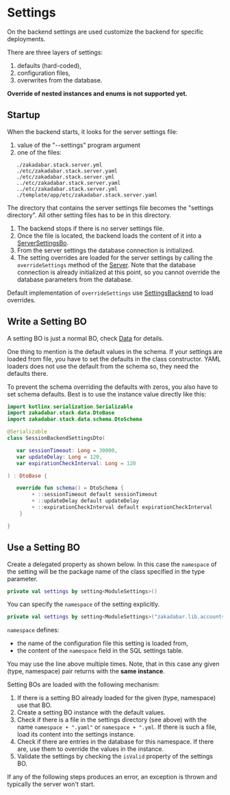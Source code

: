 # Settings

On the backend settings are used customize the backend for specific deployments.

There are three layers of settings:

1. defaults (hard-coded),
1. configuration files,
1. overwrites from the database.

**Override of nested instances and enums is not supported yet.**

## Startup

When the backend starts, it looks for the server settings file:

1. value of the "--settings" program argument
2. one of the files:

```
   ./zakadabar.stack.server.yml
   ./etc/zakadabar.stack.server.yaml
   ./etc/zakadabar.stack.server.yml
   ../etc/zakadabar.stack.server.yaml
   ../etc/zakadabar.stack.server.yml
   ./template/app/etc/zakadabar.stack.server.yaml
```

The directory that contains the server settings file becomes the
"settings directory". All other setting files has to be in this directory.

1. The backend stops if there is no server settings file.
1. Once the file is located, the backend loads the content of it into a
   [ServerSettingsBo](/src/commonMain/kotlin/zakadabar/stack/data/builtin/settings/ServerSettingsBo.kt).
1. From the server settings the database connection is initialized.
1. The setting overrides are loaded for the server settings by calling the `overrideSettings` method of the
   [Server](/src/jvmMain/kotlin/zakadabar/stack/backend/Server.kt). Note that the database connection is already
   initialized at this point, so you cannot override the database parameters from the database.

Default implementation of `overrideSettings` use [SettingsBackend](../../../../core/src/jvmMain/kotlin/zakadabar/stack/backend/data/builtin/resources/SettingBackend.kt)
to load overrides.

## Write a Setting BO

A setting BO is just a normal BO, check [Data](../common/Data.md) for details.

One thing to mention is the default values in the schema. If your settings are loaded from file, you have to set the defaults in the class constructor. YAML loaders does not use the default from the
schema so, they need the defaults there.

To prevent the schema overriding the defaults with zeros, you also have to set schema defaults. Best is to use the instance value directly like this:

```kotlin
import kotlinx.serialization.Serializable
import zakadabar.stack.data.DtoBase
import zakadabar.stack.data.schema.DtoSchema

@Serializable
class SessionBackendSettingsDto(

   var sessionTimeout: Long = 30000,
   var updateDelay: Long = 120,
   var expirationCheckInterval: Long = 120

) : DtoBase {

   override fun schema() = DtoSchema {
        + ::sessionTimeout default sessionTimeout
        + ::updateDelay default updateDelay
        + ::expirationCheckInterval default expirationCheckInterval
    }

}
```

## Use a Setting BO

Create a delegated property as shown below. In this case the `namespace` of the
setting will be the package name of the class specified in the type parameter.

```kotlin
private val settings by setting<ModuleSettings>()
```

You can specify the `namespace` of the setting explicitly.

```kotlin
private val settings by setting<ModuleSettings>("zakadabar.lib.accounts")
```

`namespace` defines:

* the name of the configuration file this setting is loaded from,
* the content of the `namespace` field in the SQL settings table.

You may use the line above multiple times. Note, that in this case any given (type, namespace)
pair returns with the **same instance**.

Setting BOs are loaded with the following mechanism:

1. If there is a setting BO already loaded for the given (type, namespace) use that BO.
1. Create a setting BO instance with the default values.
1. Check if there is a file in the settings directory (see above) with the name `namespace + ".yaml"` or
   `namespace + ".yml`. If there is such a file, load its content into the settings instance.
1. Check if there are entries in the database for this namespace. If there are, use them to override the values in the instance.
1. Validate the settings by checking the `isValid` property of the settings BO.

If any of the following steps produces an error, an exception is thrown and typically the server won't start.